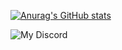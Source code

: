 [![Anurag's GitHub stats](https://github-readme-stats.vercel.app/api?username=akioukun)](https://github.com/anuraghazra/github-readme-stats)

 ![My Discord](https://discord-readme-badge.vercel.app/api?id=<319824115747913738>)
